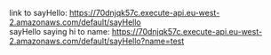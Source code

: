 link to sayHello: https://70dnjqk57c.execute-api.eu-west-2.amazonaws.com/default/sayHello <br />
sayHello saying hi to name: https://70dnjqk57c.execute-api.eu-west-2.amazonaws.com/default/sayHello?name=test